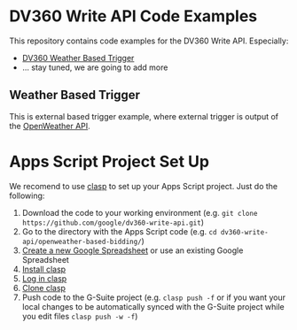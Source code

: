 # DV360 Write API Code Examples

This repository contains code examples for the DV360 Write API. Especially:

*   [DV360 Weather Based Trigger](https://github.com/google/dv360-write-api/tree/master/openweather-based-bidding)
*   ... stay tuned, we are going to add more

## Weather Based Trigger

This is external based trigger example, where external trigger is output of the
[OpenWeather API](https://openweathermap.org/api).

# Apps Script Project Set Up

We recomend to use [clasp](https://github.com/google/clasp) to set up your Apps
Script project. Just do the following:

1.  Download the code to your working environment (e.g. `git clone
    https://github.com/google/dv360-write-api.git`)
1.  Go to the directory with the Apps Script code (e.g. `cd
    dv360-write-api/openweather-based-bidding/`)
1.  [Create a new Google Spreadsheet](https://docs.google.com/spreadsheets/) or
    use an existing Google Spreadsheet
1.  [Install clasp](https://github.com/google/clasp#install)
1.  [Log in clasp](https://github.com/google/clasp#login)
1.  [Clone clasp](https://github.com/google/clasp#clone)
1.  Push code to the G-Suite project (e.g. `clasp push -f` or if you want your
    local changes to be automatically synced with the G-Suite project while you
    edit files `clasp push -w -f`)
